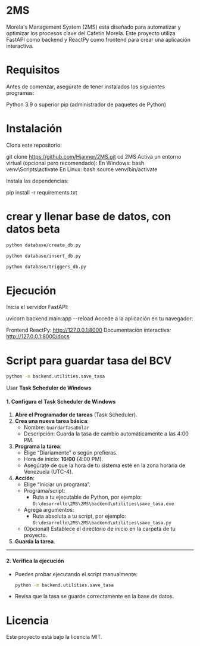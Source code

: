 # 2MS
Morela's Management System (2MS) está diseñado para automatizar y optimizar los procesos clave del Cafetin Morela. 
Este proyecto utiliza FastAPI como backend y ReactPy como frontend para crear una aplicación interactiva.

# Requisitos
Antes de comenzar, asegúrate de tener instalados los siguientes programas:

Python 3.9 o superior
pip (administrador de paquetes de Python)

# Instalación
Clona este repositorio:

git clone https://github.com/Hjanner/2MS.git
cd 2MS
Activa un entorno virtual (opcional pero recomendado): En Windows: bash venv\Scripts\activate  En Linux: bash source venv/bin/activate 

Instala las dependencias:

pip install -r requirements.txt

# crear y llenar base de datos, con datos beta
```bash
python database/create_db.py
```

```bash
python database/insert_db.py
```

```bash
python database/triggers_db.py
```

# Ejecución
Inicia el servidor FastAPI:

uvicorn backend.main:app --reload
Accede a la aplicación en tu navegador:

Frontend ReactPy: http://127.0.0.1:8000
Documentación interactiva: http://127.0.0.1:8000/docs

# Script para guardar tasa del BCV
```bash
python -m backend.utilities.save_tasa
```

Usar **Task Scheduler de Windows**
#### 1. **Configura el Task Scheduler de Windows**

1. **Abre el Programador de tareas** (Task Scheduler).
2. **Crea una nueva tarea básica**:
   - Nombre: `GuardarTasaDolar`
   - Descripción: Guarda la tasa de cambio automáticamente a las 4:00 PM.
3. **Programa la tarea**:
   - Elige “Diariamente” o según prefieras.
   - Hora de inicio: **16:00** (4:00 PM).
   - Asegúrate de que la hora de tu sistema esté en la zona horaria de Venezuela (UTC-4).
4. **Acción**:  
   - Elige “Iniciar un programa”.
   - Programa/script:  
     - Ruta a tu ejecutable de Python, por ejemplo:  
       `D:\desarrollo\2MS\2MS\backend\utilities\save_tasa.exe`
   - Agrega argumentos:  
     - Ruta absoluta a tu script, por ejemplo:  
       `D:\desarrollo\2MS\2MS\backend\utilities\save_tasa.py`
   - (Opcional) Establece el directorio de inicio en la carpeta de tu proyecto.
5. **Guarda la tarea**.

---

#### 2. **Verifica la ejecución**

- Puedes probar ejecutando el script manualmente:
  ```bash
  python -m backend.utilities.save_tasa
  ```
- Revisa que la tasa se guarde correctamente en la base de datos.



# Licencia
Este proyecto está bajo la licencia MIT.

